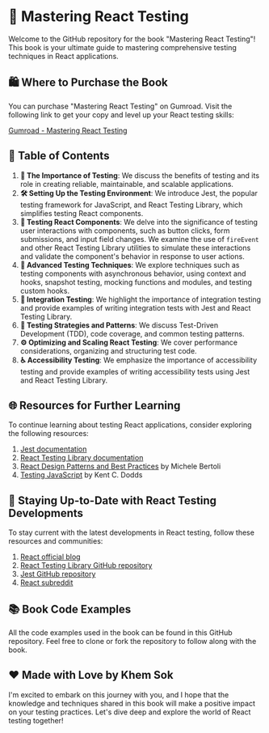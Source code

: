 # 📘 Mastering React Testing

Welcome to the GitHub repository for the book "Mastering React Testing"! This book is your ultimate guide to mastering comprehensive testing techniques in React applications.

## 🛍️ Where to Purchase the Book

You can purchase "Mastering React Testing" on Gumroad. Visit the following link to get your copy and level up your React testing skills:

<a href="https://khemsok97.gumroad.com/l/kyhpsj" target="_blank">Gumroad - Mastering React Testing</a>

## 📖 Table of Contents

1. **🎯 The Importance of Testing**: We discuss the benefits of testing and its role in creating reliable, maintainable, and scalable applications.
2. **🛠️ Setting Up the Testing Environment**: We introduce Jest, the popular testing framework for JavaScript, and React Testing Library, which simplifies testing React components.
3. **🧪 Testing React Components**: We delve into the significance of testing user interactions with components, such as button clicks, form submissions, and input field changes. We examine the use of `fireEvent` and other React Testing Library utilities to simulate these interactions and validate the component's behavior in response to user actions.
4. **🚀 Advanced Testing Techniques**: We explore techniques such as testing components with asynchronous behavior, using context and hooks, snapshot testing, mocking functions and modules, and testing custom hooks.
5. **🔗 Integration Testing**: We highlight the importance of integration testing and provide examples of writing integration tests with Jest and React Testing Library.
6. **🌟 Testing Strategies and Patterns**: We discuss Test-Driven Development (TDD), code coverage, and common testing patterns.
7. **⚙️ Optimizing and Scaling React Testing**: We cover performance considerations, organizing and structuring test code.
8. **♿ Accessibility Testing**: We emphasize the importance of accessibility testing and provide examples of writing accessibility tests using Jest and React Testing Library.

## 🌐 Resources for Further Learning

To continue learning about testing React applications, consider exploring the following resources:

1. <a href="https://jestjs.io/docs/getting-started" target="_blank">Jest documentation</a>
2. <a href="https://testing-library.com/docs/react-testing-library/intro" target="_blank">React Testing Library documentation</a>
3. <a href="https://www.oreilly.com/library/view/react-design-patterns/9781786464538/" target="_blank">React Design Patterns and Best Practices</a> by Michele Bertoli
4. <a href="https://testingjavascript.com/" target="_blank">Testing JavaScript</a> by Kent C. Dodds

## 🌟 Staying Up-to-Date with React Testing Developments

To stay current with the latest developments in React testing, follow these resources and communities:

1. <a href="https://react.dev/blog" target="_blank">React official blog</a>
2. <a href="https://github.com/testing-library/react-testing-library" target="_blank">React Testing Library GitHub repository</a>
3. <a href="https://github.com/facebook/jest" target="_blank">Jest GitHub repository</a>
4. <a href="https://www.reddit.com/r/reactjs/" target="_blank">React subreddit</a>

## 📚 Book Code Examples

All the code examples used in the book can be found in this GitHub repository. Feel free to clone or fork the repository to follow along with the book.

## ❤️ Made with Love by Khem Sok

I'm excited to embark on this journey with you, and I hope that the knowledge and techniques shared in this book will make a positive impact on your testing practices. Let's dive deep and explore the world of React testing together!
